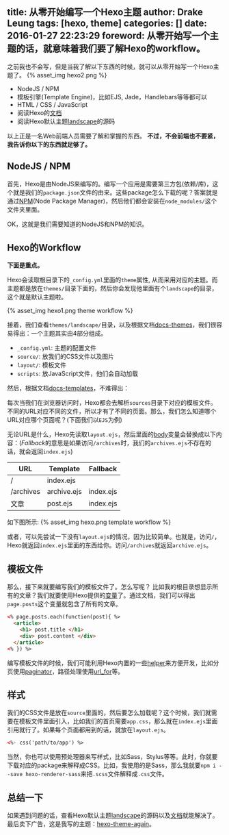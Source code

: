 title: 从零开始编写一个Hexo主题
author: Drake Leung
tags: [hexo, theme]
categories: []
date: 2016-01-27 22:23:29
foreword: 从零开始写一个主题的话，就意味着我们要了解Hexo的workflow。
---

之前我也不会写，但是当我了解以下东西的时候，就可以从零开始写一个Hexo主题了。
{% asset_img hexo2.png %}

- NodeJS / NPM
- 模板引擎(Template Engine)，比如EJS, Jade，Handlebars等等都可以
- HTML / CSS / JavaScript
- 阅读Hexo的[文档](https://hexo.io/docs/)
- 阅读Hexo默认主题[landscape](https://github.com/hexojs/hexo-theme-landscape)的源码

以上正是一名Web前端人员需要了解和掌握的东西。
**不过，不会前端也不要紧，我告诉你以下的东西就足够了。**

## NodeJS / NPM
首先，Hexo是由NodeJS来编写的。编写一个应用是需要第三方包(依赖/库)，这个就是我们的`package.json`文件的由来。这些package怎么下载的呢？答案就是通过[NPM](https://www.npmjs.com/)(Node Package Manager)，然后他们都会安装在`node_modules/`这个文件夹里面。

OK，这就是我们需要知道的NodeJS和NPM的知识。

## Hexo的Workflow
**下面是重点。**

Hexo会读取根目录下的`_config.yml`里面的`theme`属性, 从而采用对应的主题。而主题都是放在`themes/`目录下面的，然后你会发现他里面有个`landscape`的目录，这个就是默认主题啦。

{% asset_img hexo1.png theme workflow %}

接着，我们查看`themes/landscape/`目录，以及根据文档[docs-themes](https://hexo.io/docs/themes.html)，我们很容易得出：一个主题其实由4部分组成。

- `_config.yml`: 主题的配置文件
- `source/`: 放我们的CSS文件以及图片
- `layout/`: 模板文件
- `scripts`: 放JavaScript文件，他们会自动加载

然后，根据文档[docs-templates](https://hexo.io/docs/templates.html)，不难得出：

每次当我们在浏览器访问时，Hexo都会去解析`sources`目录下对应的模板文件。不同的URL对应不同的文件，所以才有了不同的页面。那么，我们怎么知道哪个URL对应哪个页面呢？(下面我们以`EJS`为例)

无论URL是什么，Hexo先读取`layout.ejs`，然后里面的[body](https://github.com/hexojs/hexo-theme-landscape/blob/master/layout%2Flayout.ejs)变量会替换成以下内容：(*Fallback*的意思是如果访问`/archives`时，我们的`archives.ejs`不存在的话，就会返回`index.ejs`)

URL   | Template  | Fallback
---   | ----      | ---
/     | index.ejs |
/archives | archive.ejs | index.ejs
文章  | post.ejs  | index.ejs


如下图所示:
{% asset_img hexo.png template workflow %}

或者，可以先尝试一下没有`layout.ejs`的情况，因为比较简单。也就是，访问`/`，Hexo就返回`index.ejs`里面的东西给你。访问`/archives`就返回`archive.ejs`。

## 模板文件
那么，接下来就要编写我们的模板文件了。怎么写呢？
比如我的根目录想显示所有的文章？我们就要使用Hexo提供的[变量](https://hexo.io/docs/variables.html)了。通过文档，我们可以得出`page.posts`这个变量就包含了所有的文章。

```html
<% page.posts.each(function(post){ %>
  <article>
    <h1> post.title </h1>
    <div> post.content </div>
  </article>
<% }) %>
```

编写模板文件的时候，我们可能利用Hexo内置的一些[helper](https://hexo.io/docs/helpers.html)来方便开发，比如分页使用[paginator](https://hexo.io/docs/helpers.html#paginator)，路径处理使用[url_for](https://hexo.io/docs/helpers.html#url_for)等。

## 样式
我们的CSS文件是放在`source`里面的，然后要怎么加载呢？这个时候，我们就需要在模板文件里面引入，比如我们的首页需要`app.css`，那么就在`index.ejs`里面引用就行了。如果每个页面都用到的话，就放在`layout.ejs`。
```html
<%- css('path/to/app') %>
```

当然，你也可以使用预处理器来写样式，比如Sass，Stylus等等。此时，你就要下载对应的package来解释成CSS。比如，我使用的是Sass，那么我就要`npm i --save hexo-renderer-sass`来把`.scss`文件解释成`.css`文件。

## 总结一下
如果遇到问题的话，查看Hexo默认主题[landscape](https://github.com/hexojs/hexo-theme-landscape)的源码以及[文档](https://hexo.io/docs/)就能解决了。
最后卖下广告，这是我写的主题：[hexo-theme-again](https://github.com/DrakeLeung/hexo-theme-again)。
